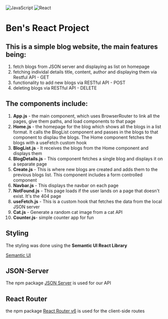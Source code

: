 ![JavaScript](https://img.shields.io/badge/javascript-%23323330.svg?style=for-the-badge&logo=javascript&logoColor=%23F7DF1E)
![React](https://img.shields.io/badge/react-%2320232a.svg?style=for-the-badge&logo=react&logoColor=%2361DAFB)

# Ben's React Project

## This is a simple blog website, the main features being:

1. fetch blogs from JSON server and displaying as list on homepage
2. fetching individal details title, content, author and displaying them via Restful API - GET
3. functionality to add new blogs via RESTful API - POST
4. deleting blogs via RESTful API - DELETE

## The components include:

1. **App.js** - the main component, which uses BrowserRouter to link all the pages, give them paths, and load components to that page
2. **Home.js** - the homepage for the blog which shows all the blogs in a list format. It calls the BlogList component and passes in the blogs to that component to displau the blogs. The Home component fetches the blogs with a useFetch custom hook
3. **BlogList.js** - It receives the blogs from the Home component and displays them
4. **BlogDetails.js** - This component fetches a single blog and displays it on a separate page
5. **Create.js** - This is where new blogs are created and adds them to the previous blogs list. This component includes a form controlled component
6. **Navbar.js** - This displays the navbar on each page
7. **NotFound.js** - This page loads if the user lands on a page that doesn't exist. It's the 404 page
8. **useFetch.js** - This is a custom hook that fetches the data from the local JSON server
9. **Cat.js** - Generate a random cat image from a cat API
10. **Counter.js**- simple counter app for fun

## Styling

The styling was done using the **Semantic UI React Library**

[Semantic UI](https://react.semantic-ui.com/)

## JSON-Server

The npm package [JSON Server](https://www.npmjs.com/package/json-server) is used for our API

## React Router

the npm package [React Router v6](https://www.npmjs.com/package/react-router-dom) is used for the client-side routes

